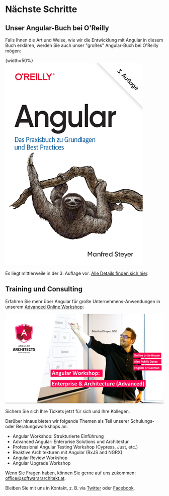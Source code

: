 # Nächste Schritte

## Unser Angular-Buch bei O'Reilly

Falls Ihnen die Art und Weise, wie wir die Entwicklung mit Angular in diesem Buch erklären, werden Sie auch unser "großes" Angular-Buch bei O'Reilly mögen:

{width=50%}
![Angular Buch bei O'Reilly](images/cover.png)

Es liegt mittlerweile in der 3. Auflage vor. [Alle Details finden sich hier](https://oreilly.de/produkt/angular-2/).

## Training und Consulting

Erfahren Sie mehr über Angular für große Unternehmens-Anwendungen in unserem [Advanced Online Workshop](https://www.angulararchitects.io/en/angular-workshops/advanced-angular-enterprise-architecture-incl-ivy/):

![Advanced Angular Workshop](images/ad.png)

Sichern Sie sich Ihre Tickets jetzt für sich und Ihre Kollegen.

Darüber hinaus bieten wir folgende Themen als Teil unserer Schulungs- oder Beratungsworkshops an:

- Angular Workshop: Strukturierte Einführung
- Advanced Angular: Enterprise Solutions und Architektur
- Professional Angular Testing Workshop (Cypress, Just, etc.)
- Reaktive Architekturen mit Angular (RxJS and NGRX)
- Angular Review Workshop
- Angular Upgrade Workshop

Wenn Sie Fragen haben, können Sie gerne auf uns zukommen: [office@softwarararchitekt.at](mailto:office@softwarararchitekt.at).

Bleiben Sie mit uns in Kontakt, z. B. via [Twitter](https://twitter.com/manfredsteyer) oder [Facebook](https://www.facebook.com/manfred.steyer).
